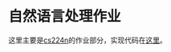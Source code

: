 # 自然语言处理作业

这里主要是[cs224n](https://web.stanford.edu/class/cs224n/)的作业部分，实现代码在[这里](https://github.com/yibotongxue/cs224n)。
